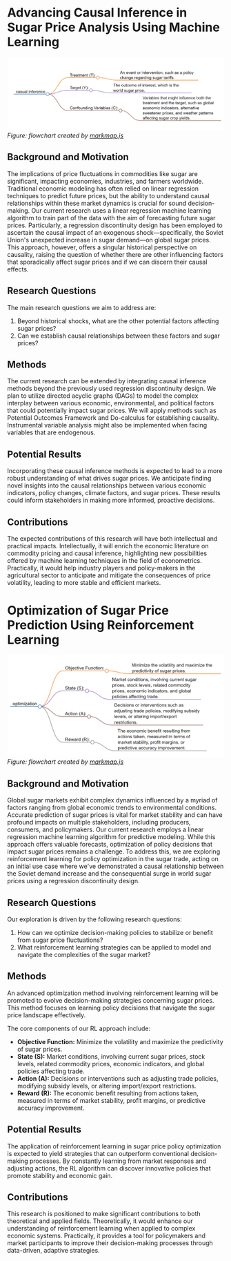 # Advancing Causal Inference in Sugar Price Analysis Using Machine Learning
![flowchart](flowchart12.png)
*Figure: flowchart created by [markmap.js](https://markmap.js.org/)*
## Background and Motivation

The implications of price fluctuations in commodities like sugar are significant, impacting economies, industries, and farmers worldwide. Traditional economic modeling has often relied on linear regression techniques to predict future prices, but the ability to understand causal relationships within these market dynamics is crucial for sound decision-making. Our current research uses a linear regression machine learning algorithm to train part of the data with the aim of forecasting future sugar prices. Particularly, a regression discontinuity design has been employed to ascertain the causal impact of an exogenous shock—specifically, the Soviet Union's unexpected increase in sugar demand—on global sugar prices. This approach, however, offers a singular historical perspective on causality, raising the question of whether there are other influencing factors that sporadically affect sugar prices and if we can discern their causal effects.

## Research Questions

The main research questions we aim to address are:

1. Beyond historical shocks, what are the other potential factors affecting sugar prices?
2. Can we establish causal relationships between these factors and sugar prices?


## Methods

The current research can be extended by integrating causal inference methods beyond the previously used regression discontinuity design. We plan to utilize directed acyclic graphs (DAGs) to model the complex interplay between various economic, environmental, and political factors that could potentially impact sugar prices. We will apply methods such as Potential Outcomes Framework and Do-calculus for establishing causality. Instrumental variable analysis might also be implemented when facing variables that are endogenous.

## Potential Results

Incorporating these causal inference methods is expected to lead to a more robust understanding of what drives sugar prices. We anticipate finding novel insights into the causal relationships between various economic indicators, policy changes, climate factors, and sugar prices. These results could inform stakeholders in making more informed, proactive decisions.

## Contributions

The expected contributions of this research will have both intellectual and practical impacts. Intellectually, it will enrich the economic literature on commodity pricing and causal inference, highlighting new possibilities offered by machine learning techniques in the field of econometrics. Practically, it would help industry players and policy-makers in the agricultural sector to anticipate and mitigate the consequences of price volatility, leading to more stable and efficient markets.


# Optimization of Sugar Price Prediction Using Reinforcement Learning
![flowchart](flowchart13.png)
*Figure: flowchart created by [markmap.js](https://markmap.js.org/)*
## Background and Motivation

Global sugar markets exhibit complex dynamics influenced by a myriad of factors ranging from global economic trends to environmental conditions. Accurate prediction of sugar prices is vital for market stability and can have profound impacts on multiple stakeholders, including producers, consumers, and policymakers. Our current research employs a linear regression machine learning algorithm for predictive modeling. While this approach offers valuable forecasts, optimization of policy decisions that impact sugar prices remains a challenge. To address this, we are exploring reinforcement learning for policy optimization in the sugar trade, acting on an initial use case where we've demonstrated a causal relationship between the Soviet demand increase and the consequential surge in world sugar prices using a regression discontinuity design.

## Research Questions

Our exploration is driven by the following research questions:

1. How can we optimize decision-making policies to stabilize or benefit from sugar price fluctuations?
2. What reinforcement learning strategies can be applied to model and navigate the complexities of the sugar market?


## Methods

An advanced optimization method involving reinforcement learning will be promoted to evolve decision-making strategies concerning sugar prices. This method focuses on learning policy decisions that navigate the sugar price landscape effectively.

The core components of our RL approach include:

- **Objective Function:** Minimize the volatility and maximize the predictivity of sugar prices.
- **State (S):** Market conditions, involving current sugar prices, stock levels, related commodity prices, economic indicators, and global policies affecting trade.
- **Action (A):** Decisions or interventions such as adjusting trade policies, modifying subsidy levels, or altering import/export restrictions.
- **Reward (R):** The economic benefit resulting from actions taken, measured in terms of market stability, profit margins, or predictive accuracy improvement.


## Potential Results

The application of reinforcement learning in sugar price policy optimization is expected to yield strategies that can outperform conventional decision-making processes. By constantly learning from market responses and adjusting actions, the RL algorithm can discover innovative policies that promote stability and economic gain.

## Contributions

This research is positioned to make significant contributions to both theoretical and applied fields. Theoretically, it would enhance our understanding of reinforcement learning when applied to complex economic systems. Practically, it provides a tool for policymakers and market participants to improve their decision-making processes through data-driven, adaptive strategies.





